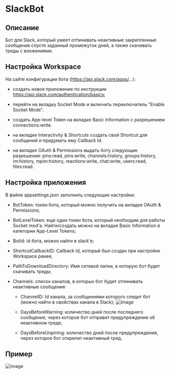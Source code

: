 # SlackBot
## Описание

Бот для Slack, который умеет отпинивать неактивные закрепленные сообщения спустя заданный промежуток дней, а также скачивать треды с вложениями.

## Настройка Workspace

На сайте конфигурации бота (https://api.slack.com/apps/...):
- создать новое приложение по инструкции https://api.slack.com/authentication/basics;

- перейти на вкладку Socket Mode и включить переключатель "Enable Socket Mode".

- создать App-level Token на вкладке Basic Information с разрешением connections:write.  

- на вкладке Interactivity & Shortcuts создать свой Shortcut для сообщений и придумать ему Callback Id.

- на вкладке OAuth & Permissions выдать боту следующие разрешения:
pins:read, pins:write, channels:history, groups:history, im:history, mpim:history, reactions:write, chat:write, users:read, files:read.

## Настройка приложения

В файле appsettings.json заполнить следующие настройки:

- BotToken: токен бота, который можно получить на вкладке OAuth & Permissions;

- BotLevelToken: еще один токен бота, который необходим для работы Socket mod'a. Найти/создать можно на вкладке Basic Information в категории App-Level Tokens;

- BotId: id бота, можно найти в slack'e;

- ShortcutCallbackID: Callback Id, который был создан при настройке Workspace ранее;

- PathToDownloadDirectory: Имя сетевой папки, в которую бот будет скачивать треды;

- Channels: список каналов, в которых бот будет отпинивать неактивные сообщения:
  - ChannelID: Id канала, за сообщениями которого следит бот (можно найти в свойствах канала в Slack); ![image](https://user-images.githubusercontent.com/2363923/126785486-06eef727-65b7-4b21-997c-ad5b4ef3c154.png)

  - DaysBeforeWarning: количество дней после последнего сообщения, через которое бот отправит предупреждение об неактивном треде;

  - DaysBeforeUnpining: количество дней после предупреждения, через которое бот открепит неактивный тред.

## Пример

![image](https://user-images.githubusercontent.com/55059498/126780340-452a4b0a-2d10-4069-8569-81c8c6a12fce.png)
